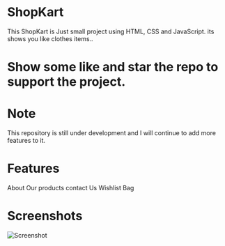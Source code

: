 # ShopKart
This ShopKart is Just small project using HTML, CSS and JavaScript. its shows you like clothes items..

# Show some like and star the repo to support the project.

# Note
This repository is still under development and I will continue to add more features to it.

# Features
 About
 Our products
 contact Us
 Wishlist
 Bag

 # Screenshots
![Screenshot](https://github.com/Shivam98Alouli/ShopKart/assets/108216549/b790f83b-b4eb-4794-ad6a-c23d8c355c7f)

 

